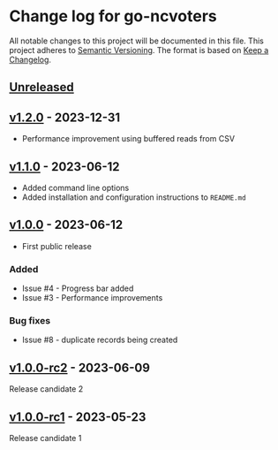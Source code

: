 # Change log for go-ncvoters
All notable changes to this project will be documented in this file.
This project adheres to [Semantic Versioning].
The format is based on [Keep a Changelog].
	
## [Unreleased]

## [v1.2.0] - 2023-12-31
- Performance improvement using buffered reads from CSV

## [v1.1.0] - 2023-06-12
- Added command line options
- Added installation and configuration instructions to `README.md`

## [v1.0.0] - 2023-06-12
- First public release

### Added
- Issue #4 - Progress bar added
- Issue #3 - Performance improvements
  
### Bug fixes
- Issue #8 - duplicate records being created
  
## [v1.0.0-rc2] - 2023-06-09
Release candidate 2

## [v1.0.0-rc1] - 2023-05-23
Release candidate 1

[Semantic Versioning]: http://semver.org
[Keep a Changelog]: http://keepachangelog.com
[Unreleased]: https://github.com/philhanna/go-ncvoters/compare/v1.2.0..HEAD
[v1.2.0]: https://github.com/philhanna/go-ncvoters/compare/v1.1.0..v1.2.0
[v1.1.0]: https://github.com/philhanna/go-ncvoters/compare/v1.0.0..v1.1.0
[v1.0.0]: https://github.com/philhanna/go-ncvoters/compare/v1.0.0-rc2..v1.0.0
[v1.0.0-rc2]: https://github.com/philhanna/go-ncvoters/compare/v1.0.0-rc1..v1.0.0-rc2
[v1.0.0-rc1]: https://github.com/philhanna/go-ncvoters/compare/a0324a5..v1.0.0-rc1

